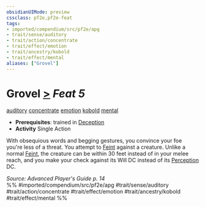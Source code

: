 ```yaml
---
obsidianUIMode: preview
cssclass: pf2e,pf2e-feat
tags:
- imported/compendium/src/pf2e/apg
- trait/sense/auditory
- trait/action/concentrate
- trait/effect/emotion
- trait/ancestry/kobold
- trait/effect/mental
aliases: ["Grovel"]
---
```

# Grovel  [>](chapter-9-playing-the-game.md#Actions "Single Action") *Feat 5*  
[auditory](auditory.md)  [concentrate](concentrate.md)  [emotion](emotion.md)  [kobold](kobold-b1.md)  [mental](mental.md)  

- **Prerequisites**: trained in [Deception](../skills.md#Deception)
- **Activity** Single Action

With obsequious words and begging gestures, you convince your foe you're less of a threat. You attempt to [Feint](feint.md) against a creature. Unlike a normal [Feint](feint.md), the creature can be within 30 feet instead of in your melee reach, and you make your check against its Will DC instead of its [Perception](../skills.md#Perception) DC.

*Source: Advanced Player's Guide p. 14*  
%% #imported/compendium/src/pf2e/apg #trait/sense/auditory #trait/action/concentrate #trait/effect/emotion #trait/ancestry/kobold #trait/effect/mental %%